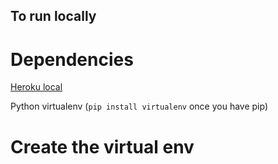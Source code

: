 To run locally
--------------

Dependencies
============

[Heroku local](https://devcenter.heroku.com/articles/heroku-local)

Python virtualenv (`pip install virtualenv` once you have pip)

Create the virtual env
======================
